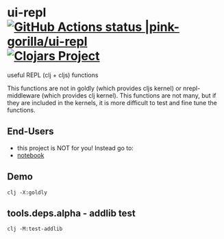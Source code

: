 # ui-repl [![GitHub Actions status |pink-gorilla/ui-repl](https://github.com/pink-gorilla/ui-repl/workflows/CI/badge.svg)](https://github.com/pink-gorilla/ui-repl/actions?workflow=CI)[![Clojars Project](https://img.shields.io/clojars/v/org.pinkgorilla/ui-repl.svg)](https://clojars.org/org.pinkgorilla/ui-repl)

useful REPL (clj + cljs) functions

This functions are not in goldly (which provides cljs kernel) or nrepl-middleware (which provides clj kernel).
This functions are not many, but if they are included in the kernels, it is more difficult to
test and fine tune the functions.

## End-Users
- this project is NOT for you! Instead go to:
- [notebook](https://github.com/pink-gorilla/notebook)

## Demo

```
clj -X:goldly
```

## tools.deps.alpha - addlib test

`clj -M:test-addlib`




